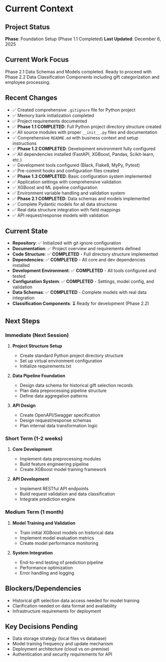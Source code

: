 # Current Context

## Project Status
**Phase**: Foundation Setup (Phase 1.1 Completed)
**Last Updated**: December 6, 2025

## Current Work Focus
Phase 2.1 Data Schemas and Models completed. Ready to proceed with Phase 2.2 Data Classification Components including gift categorization and employee processing.

## Recent Changes
- ✅ Created comprehensive `.gitignore` file for Python project
- ✅ Memory bank initialization completed
- ✅ Project requirements documented
- ✅ **Phase 1.1 COMPLETED**: Full Python project directory structure created
- ✅ All source modules with proper `__init__.py` files and documentation
- ✅ Comprehensive `README.md` with business context and setup instructions
- ✅ **Phase 1.2 COMPLETED**: Development environment fully configured
- ✅ All dependencies installed (FastAPI, XGBoost, Pandas, Scikit-learn, etc.)
- ✅ Development tools configured (Black, Flake8, MyPy, Pytest)
- ✅ Pre-commit hooks and configuration files created
- ✅ **Phase 1.3 COMPLETED**: Basic configuration system implemented
- ✅ Application settings with comprehensive validation
- ✅ XGBoost and ML pipeline configuration
- ✅ Environment variable handling and validation system
- ✅ **Phase 2.1 COMPLETED**: Data schemas and models implemented
- ✅ Complete Pydantic models for all data structures
- ✅ Real data structure integration with field mappings
- ✅ API request/response models with validation

## Current State
- **Repository**: ✅ Initialized with git ignore configuration
- **Documentation**: ✅ Project overview and requirements defined
- **Code Structure**: ✅ **COMPLETED** - Full directory structure implemented
- **Dependencies**: ✅ **COMPLETED** - All core and dev dependencies installed
- **Development Environment**: ✅ **COMPLETED** - All tools configured and tested
- **Configuration System**: ✅ **COMPLETED** - Settings, model config, and validation
- **Data Schemas**: ✅ **COMPLETED** - Complete models with real data integration
- **Classification Components**: ⏳ Ready for development (Phase 2.2)

## Next Steps

### Immediate (Next Session)
1. **Project Structure Setup**
   - Create standard Python project directory structure
   - Set up virtual environment configuration
   - Initialize requirements.txt

2. **Data Pipeline Foundation**
   - Design data schema for historical gift selection records
   - Plan data preprocessing pipeline structure
   - Define data aggregation patterns

3. **API Design**
   - Create OpenAPI/Swagger specification
   - Design request/response schemas
   - Plan internal data transformation logic

### Short Term (1-2 weeks)
1. **Core Development**
   - Implement data preprocessing modules
   - Build feature engineering pipeline
   - Create XGBoost model training framework

2. **API Development**
   - Implement RESTful API endpoints
   - Build request validation and data classification
   - Integrate prediction engine

### Medium Term (1 month)
1. **Model Training and Validation**
   - Train initial XGBoost models on historical data
   - Implement model evaluation metrics
   - Create model performance monitoring

2. **System Integration**
   - End-to-end testing of prediction pipeline
   - Performance optimization
   - Error handling and logging

## Blockers/Dependencies
- Historical gift selection data access needed for model training
- Clarification needed on data format and availability
- Infrastructure requirements for deployment

## Key Decisions Pending
- Data storage strategy (local files vs database)
- Model training frequency and update mechanism
- Deployment architecture (cloud vs on-premise)
- Authentication and security requirements for API